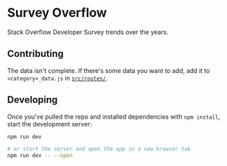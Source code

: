 # Survey Overflow

Stack Overflow Developer Survey trends over the years.

## Contributing

The data isn't complete. If there's some data you want to add, add it to `<category>_data.js` in [`src/routes/`](src/routes/).

## Developing

Once you've pulled the repo and installed dependencies with `npm install`, start the development server:

```bash
npm run dev

# or start the server and open the app in a new browser tab
npm run dev -- --open
```